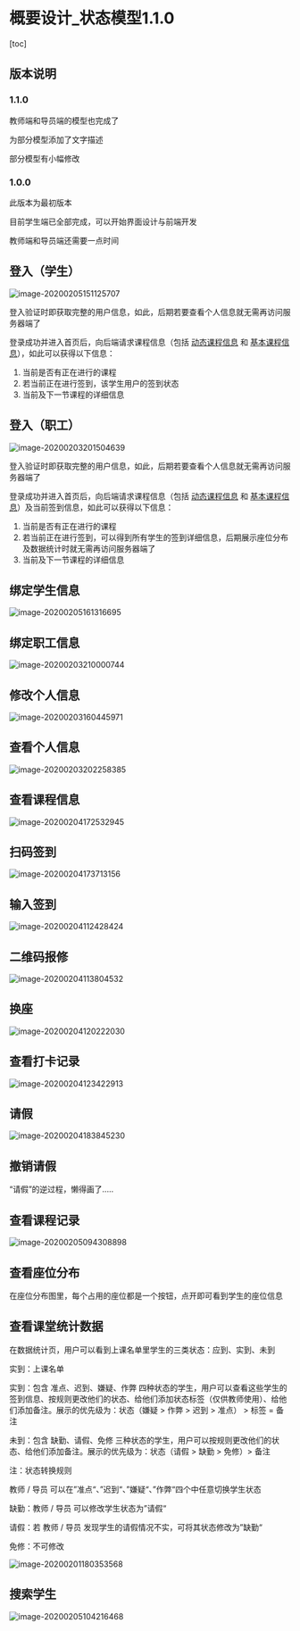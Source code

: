 # 概要设计_状态模型1.1.0

[toc]

## 版本说明

### 1.1.0

教师端和导员端的模型也完成了

为部分模型添加了文字描述

部分模型有小幅修改

### 1.0.0

此版本为最初版本

目前学生端已全部完成，可以开始界面设计与前端开发

教师端和导员端还需要一点时间



## 登入（学生）

![image-20200205151125707](C:\Users\yinzi\AppData\Roaming\Typora\typora-user-images\image-20200205151125707.png)

登入验证时即获取完整的用户信息，如此，后期若要查看个人信息就无需再访问服务器端了

登录成功并进入首页后，向后端请求课程信息（包括 <u>动态课程信息</u> 和 <u>基本课程信息</u>），如此可以获得以下信息：

1. 当前是否有正在进行的课程
2. 若当前正在进行签到，该学生用户的签到状态
3. 当前及下一节课程的详细信息



## 登入（职工）

![image-20200203201504639](C:\Users\yinzi\AppData\Roaming\Typora\typora-user-images\image-20200203201504639.png)

登入验证时即获取完整的用户信息，如此，后期若要查看个人信息就无需再访问服务器端了

登录成功并进入首页后，向后端请求课程信息（包括 <u>动态课程信息</u> 和 <u>基本课程信息</u>）及当前签到信息，如此可以获得以下信息：

1. 当前是否有正在进行的课程
2. 若当前正在进行签到，可以得到所有学生的签到详细信息，后期展示座位分布及数据统计时就无需再访问服务器端了
3. 当前及下一节课程的详细信息



## 绑定学生信息

![image-20200205161316695](C:\Users\yinzi\AppData\Roaming\Typora\typora-user-images\image-20200205161316695.png)



## 绑定职工信息

![image-20200203210000744](C:\Users\yinzi\AppData\Roaming\Typora\typora-user-images\image-20200203210000744.png)



## 修改个人信息

![image-20200203160445971](C:\Users\yinzi\AppData\Roaming\Typora\typora-user-images\image-20200203160445971.png)



## 查看个人信息

![image-20200203202258385](C:\Users\yinzi\AppData\Roaming\Typora\typora-user-images\image-20200203202258385.png)



## 查看课程信息

![image-20200204172532945](C:\Users\yinzi\AppData\Roaming\Typora\typora-user-images\image-20200204172532945.png)



## 扫码签到

![image-20200204173713156](C:\Users\yinzi\AppData\Roaming\Typora\typora-user-images\image-20200204173713156.png)



## 输入签到

![image-20200204112428424](C:\Users\yinzi\AppData\Roaming\Typora\typora-user-images\image-20200204112428424.png)



## 二维码报修

![image-20200204113804532](C:\Users\yinzi\AppData\Roaming\Typora\typora-user-images\image-20200204113804532.png)



## 换座

![image-20200204120222030](C:\Users\yinzi\AppData\Roaming\Typora\typora-user-images\image-20200204120222030.png)



## 查看打卡记录

![image-20200204123422913](C:\Users\yinzi\AppData\Roaming\Typora\typora-user-images\image-20200204123422913.png)



## 请假

![image-20200204183845230](C:\Users\yinzi\AppData\Roaming\Typora\typora-user-images\image-20200204183845230.png)



## 撤销请假

“请假”的逆过程，懒得画了.....



## 查看课程记录

![image-20200205094308898](C:\Users\yinzi\AppData\Roaming\Typora\typora-user-images\image-20200205094308898.png)



## 查看座位分布

在座位分布图里，每个占用的座位都是一个按钮，点开即可看到学生的座位信息



## 查看课堂统计数据

在数据统计页，用户可以看到上课名单里学生的三类状态：应到、实到、未到

实到：上课名单

实到：包含 准点、迟到、嫌疑、作弊 四种状态的学生，用户可以查看这些学生的签到信息、按规则更改他们的状态、给他们添加状态标签（仅供教师使用）、给他们添加备注。展示的优先级为：状态（嫌疑 > 作弊 > 迟到 > 准点） > 标签 = 备注

未到：包含 缺勤、请假、免修 三种状态的学生，用户可以按规则更改他们的状态、给他们添加备注。展示的优先级为：状态（请假 > 缺勤 > 免修）> 备注

注：状态转换规则

教师 / 导员 可以在”准点“、”迟到“、”嫌疑“、”作弊“四个中任意切换学生状态

缺勤：教师 / 导员 可以修改学生状态为”请假“

请假：若 教师 / 导员 发现学生的请假情况不实，可将其状态修改为”缺勤“

免修：不可修改

![image-20200201180353568](C:\Users\yinzi\AppData\Roaming\Typora\typora-user-images\image-20200201180353568.png)



## 搜索学生

![image-20200205104216468](C:\Users\yinzi\AppData\Roaming\Typora\typora-user-images\image-20200205104216468.png)
